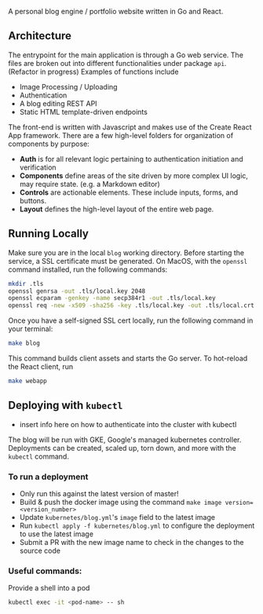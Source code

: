 A personal blog engine / portfolio website written in Go and React.

## Architecture

The entrypoint for the main application is through a Go web service. The files are broken out into different functionalities under package `api`. (Refactor in progress) Examples of functions include

- Image Processing / Uploading
- Authentication
- A blog editing REST API
- Static HTML template-driven endpoints

The front-end is written with Javascript and makes use of the Create React App framework. There are a few high-level folders for organization of components by purpose:

- **Auth** is for all relevant logic pertaining to authentication initiation and verification
- **Components** define areas of the site driven by more complex UI logic, may require state. (e.g. a Markdown editor)
- **Controls** are actionable elements. These include inputs, forms, and buttons.
- **Layout** defines the high-level layout of the entire web page.

## Running Locally

Make sure you are in the local `blog` working directory. Before starting the service, a SSL certificate must be generated. On MacOS, with the `openssl` command installed, run the following commands:

```sh
mkdir .tls
openssl genrsa -out .tls/local.key 2048
openssl ecparam -genkey -name secp384r1 -out .tls/local.key
openssl req -new -x509 -sha256 -key .tls/local.key -out .tls/local.crt -days 3650
```

Once you have a self-signed SSL cert locally, run the following command in your terminal:

```sh
make blog
```

This command builds client assets and starts the Go server. To hot-reload the React client, run

```sh
make webapp
```

## Deploying with `kubectl`

- insert info here on how to authenticate into the cluster with kubectl 

The blog will be run with GKE, Google's managed kubernetes controller. Deployments can be created, scaled up, torn down, and more with the `kubectl` command. 

### To run a deployment
- Only run this against the latest version of master!
- Build & push the docker image using the command `make image version=<version_number>`
- Update `kubernetes/blog.yml`'s `image` field to the latest image
- Run `kubectl apply -f kubernetes/blog.yml` to configure the deployment to use the latest image
- Submit a PR with the new image name to check in the changes to the source code

### Useful commands: 

Provide a shell into a pod
```sh
kubectl exec -it <pod-name> -- sh
```
